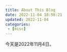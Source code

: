 ```yaml
---
title: About This Blog
date: 2022-11-04 18:58:21
updated: 2022-11-04
categories:
 - [misc]
---
```


今天是2022年11月4日。



